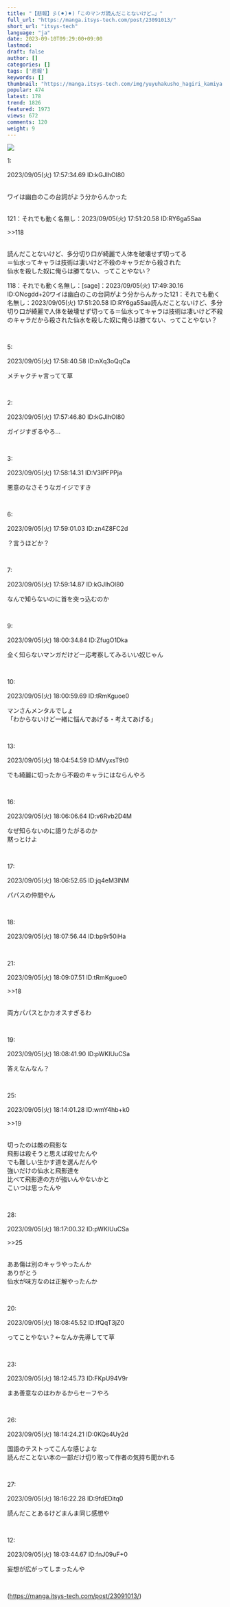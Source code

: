 ```yaml
---
title: "【悲報】彡(⚫︎)⚫︎)「このマンガ読んだことないけど…」"
full_url: "https://manga.itsys-tech.com/post/23091013/"
short_url: "itsys-tech"
language: "ja"
date: 2023-09-10T09:29:00+09:00
lastmod: 
draft: false
author: []
categories: []
tags: ['悲報']
keywords: []
thumbnail: "https://manga.itsys-tech.com/img/yuyuhakusho_hagiri_kamiya.jpg"
popular: 474
latest: 178
trend: 1826
featured: 1973
views: 672
comments: 120
weight: 9
---
```


![](https://manga.itsys-tech.com/img/yuyuhakusho_hagiri_kamiya.jpg)

<div><p class='t_h'>1: <p>2023/09/05(火) 17:57:34.69 ID:kGJlhOl80</p></p><br>ワイは幽白のこの台詞がよう分からんかった<br><blockquote class='imgur-embed-pub'></blockquote><br>121：それでも動く名無し：2023/09/05(火) 17:51:20.58 ID:RY6ga5Saa<br><p class='anchor'>>>118</p><br>読んだことないけど、多分切り口が綺麗で人体を破壊せず切ってる<br>＝仙水ってキャラは技術は凄いけど不殺のキャラだから殺された<br>仙水を殺した奴に俺らは勝てない、ってことやない？<p>118：それでも動く名無し：[sage]：2023/09/05(火) 17:49:30.16 ID:ONcgdd+20ワイは幽白のこの台詞がよう分からんかった121：それでも動く名無し：2023/09/05(火) 17:51:20.58 ID:RY6ga5Saa読んだことないけど、多分切り口が綺麗で人体を破壊せず切ってる＝仙水ってキャラは技術は凄いけど不殺のキャラだから殺された仙水を殺した奴に俺らは勝てない、ってことやない？</p><br><p class='t_h'>5: <p>2023/09/05(火) 17:58:40.58 ID:nXq3oQqCa</p></p><p class='t_b'>メチャクチャ言ってて草</p><br><p class='t_h'>2: <p>2023/09/05(火) 17:57:46.80 ID:kGJlhOl80</p></p><p class='t_b'>ガイジすぎるやろ…</p><br><p class='t_h'>3: <p>2023/09/05(火) 17:58:14.31 ID:V3lPFPPja</p></p><p class='t_b'>悪意のなさそうなガイジですき</p><br><p class='t_h'>6: <p>2023/09/05(火) 17:59:01.03 ID:zn4Z8FC2d</p></p><p class='t_b'>？言うほどか？</p><br><p class='t_h'>7: <p>2023/09/05(火) 17:59:14.87 ID:kGJlhOl80</p></p><p class='t_b'>なんで知らないのに首を突っ込むのか</p><br><p class='t_h'>9: <p>2023/09/05(火) 18:00:34.84 ID:ZfugO1Dka</p></p><p class='t_b'>全く知らないマンガだけど一応考察してみるいい奴じゃん</p><br><p class='t_h'>10: <p>2023/09/05(火) 18:00:59.69 ID:tRmKguoe0</p></p><p class='t_b'>マンさんメンタルでしょ<br>「わからないけど一緒に悩んであげる・考えてあげる」</p><br><p class='t_h'>13: <p>2023/09/05(火) 18:04:54.59 ID:MVyxsT9t0</p></p><p class='t_b'>でも綺麗に切ったから不殺のキャラにはならんやろ</p><br><p class='t_h'>16: <p>2023/09/05(火) 18:06:06.64 ID:v6Rvb2D4M</p></p><p class='t_b'>なぜ知らないのに語りたがるのか<br>黙っとけよ</p><br><p class='t_h'>17: <p>2023/09/05(火) 18:06:52.65 ID:jq4eM3lNM</p></p><p class='t_b'>パパスの仲間やん</p><br><p class='t_h'>18: <p>2023/09/05(火) 18:07:56.44 ID:bp9r50iHa</p></p><br><p class='t_h t_i'>21: <p>2023/09/05(火) 18:09:07.51 ID:tRmKguoe0</p></p><p class='t_b t_i'><p class='anchor'>>>18</p><br>両方パパスとかカオスすぎるわ</p><br><p class='t_h'>19: <p>2023/09/05(火) 18:08:41.90 ID:pWKIUuCSa</p></p><p class='t_b'>答えなんなん？</p><br><p class='t_h t_i'>25: <p>2023/09/05(火) 18:14:01.28 ID:wmY4hb+k0</p></p><p class='t_b t_i'><p class='anchor'>>>19</p><br>切ったのは敵の飛影な<br>飛影は殺そうと思えば殺せたんや<br>でも難しい生かす道を選んだんや<br>強いだけの仙水と飛影達を<br>比べて飛影達の方が強いんやないかと<br>こいつは思ったんや</p><br><p class='t_h t_i'>28: <p>2023/09/05(火) 18:17:00.32 ID:pWKIUuCSa</p></p><p class='t_b t_i'><p class='anchor'>>>25</p><br>ああ傷は別のキャラやったんか<br>ありがとう<br>仙水が味方なのは正解やったんか</p><br><p class='t_h'>20: <p>2023/09/05(火) 18:08:45.52 ID:lfQqT3jZ0</p></p><p class='t_b'>ってことやない？←なんか先導してて草</p><br><p class='t_h'>23: <p>2023/09/05(火) 18:12:45.73 ID:FKpU94V9r</p></p><p class='t_b'>まあ善意なのはわかるからセーフやろ</p><br><p class='t_h'>26: <p>2023/09/05(火) 18:14:24.21 ID:0KQs4Uy2d</p></p><p class='t_b'>国語のテストってこんな感じよな<br>読んだことない本の一部だけ切り取って作者の気持ち聞かれる</p><br><p class='t_h'>27: <p>2023/09/05(火) 18:16:22.28 ID:9fdEDitq0</p></p><p class='t_b'>読んだことあるけどまんま同じ感想や</p><br><p class='t_h'>12: <p>2023/09/05(火) 18:03:44.67 ID:fnJ09uF+0</p></p><p class='t_b'>妄想が広がってしまったんや</p><br></div>

(https://manga.itsys-tech.com/post/23091013/)
